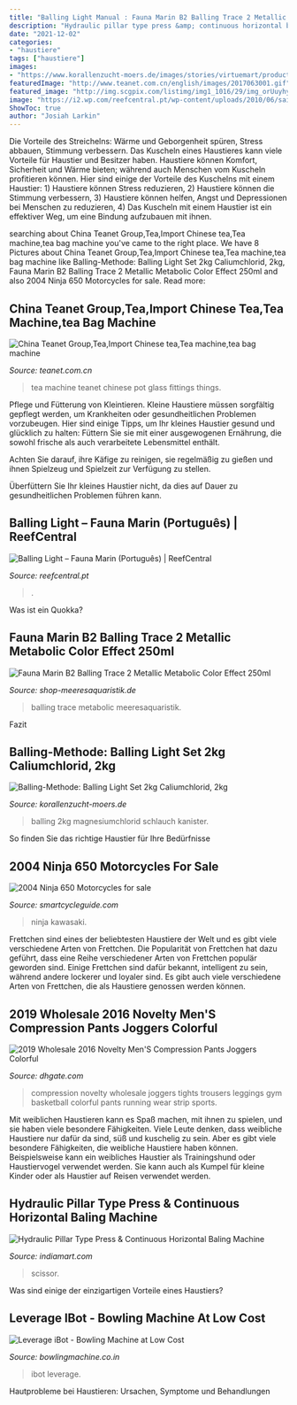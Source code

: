 ```yaml
---
title: "Balling Light Manual : Fauna Marin B2 Balling Trace 2 Metallic Metabolic Color Effect 250ml"
description: "Hydraulic pillar type press &amp; continuous horizontal baling machine"
date: "2021-12-02"
categories:
- "haustiere"
tags: ["haustiere"]
images:
- "https://www.korallenzucht-moers.de/images/stories/virtuemart/product/set1.png"
featuredImage: "http://www.teanet.com.cn/english/images/2017063001.gif"
featured_image: "http://img.scgpix.com/listimg/img1_1016/29/img_orUuyhyRcor6rVo.jpg"
image: "https://i2.wp.com/reefcentral.pt/wp-content/uploads/2010/06/sais-balling.jpg"
ShowToc: true
author: "Josiah Larkin"
---
```



Die Vorteile des Streichelns: Wärme und Geborgenheit spüren, Stress abbauen, Stimmung verbessern.
Das Kuscheln eines Haustieres kann viele Vorteile für Haustier und Besitzer haben. Haustiere können Komfort, Sicherheit und Wärme bieten; während auch Menschen vom Kuscheln profitieren können. Hier sind einige der Vorteile des Kuschelns mit einem Haustier: 1) Haustiere können Stress reduzieren, 2) Haustiere können die Stimmung verbessern, 3) Haustiere können helfen, Angst und Depressionen bei Menschen zu reduzieren, 4) Das Kuscheln mit einem Haustier ist ein effektiver Weg, um eine Bindung aufzubauen mit ihnen.

	

		
searching about China Teanet Group,Tea,Import Chinese tea,Tea machine,tea bag machine you've came to the right place. We have 8 Pictures about China Teanet Group,Tea,Import Chinese tea,Tea machine,tea bag machine like Balling-Methode: Balling Light Set 2kg Caliumchlorid, 2kg, Fauna Marin B2 Balling Trace 2 Metallic Metabolic Color Effect 250ml and also 2004 Ninja 650 Motorcycles for sale. Read more:
		
    
## China Teanet Group,Tea,Import Chinese Tea,Tea Machine,tea Bag Machine

<img loading=lazy src="http://www.teanet.com.cn/english/images/2017063001.gif" onerror="this.onerror=null;this.src='https://tse2.mm.bing.net/th?id=OIP.7clUwVoSVSNh4xtQDuv1GgAAAA&amp;pid=15.1';" alt="China Teanet Group,Tea,Import Chinese tea,Tea machine,tea bag machine">

_Source: teanet.com.cn_

>tea machine teanet chinese pot glass fittings things. 

	

Pflege und Fütterung von Kleintieren.
Kleine Haustiere müssen sorgfältig gepflegt werden, um Krankheiten oder gesundheitlichen Problemen vorzubeugen. Hier sind einige Tipps, um Ihr kleines Haustier gesund und glücklich zu halten:
Füttern Sie sie mit einer ausgewogenen Ernährung, die sowohl frische als auch verarbeitete Lebensmittel enthält.

Achten Sie darauf, ihre Käfige zu reinigen, sie regelmäßig zu gießen und ihnen Spielzeug und Spielzeit zur Verfügung zu stellen.

Überfüttern Sie Ihr kleines Haustier nicht, da dies auf Dauer zu gesundheitlichen Problemen führen kann.

    
## Balling Light – Fauna Marin (Português) | ReefCentral

<img loading=lazy src="https://i2.wp.com/reefcentral.pt/wp-content/uploads/2010/06/sais-balling.jpg" onerror="this.onerror=null;this.src='https://tse1.mm.bing.net/th?id=OIP.6bP9FSoqounxw3wRuOvkywHaD3&amp;pid=15.1';" alt="Balling Light – Fauna Marin (Português) | ReefCentral">

_Source: reefcentral.pt_

>. 

	

Was ist ein Quokka?

    
## Fauna Marin B2 Balling Trace 2 Metallic Metabolic Color Effect 250ml

<img loading=lazy src="https://www.shop-meeresaquaristik.de/images/product_images/popup_images/1763_0.jpg" onerror="this.onerror=null;this.src='https://tse4.mm.bing.net/th?id=OIP.sT7hmqzrBHX0Yc4_luJ--AHaHa&amp;pid=15.1';" alt="Fauna Marin B2 Balling Trace 2 Metallic Metabolic Color Effect 250ml">

_Source: shop-meeresaquaristik.de_

>balling trace metabolic meeresaquaristik. 

	

Fazit

    
## Balling-Methode: Balling Light Set 2kg Caliumchlorid, 2kg

<img loading=lazy src="https://www.korallenzucht-moers.de/images/stories/virtuemart/product/set1.png" onerror="this.onerror=null;this.src='https://tse4.mm.bing.net/th?id=OIP.xHDnVtlfgDF6PBbmXN1vmgHaHa&amp;pid=15.1';" alt="Balling-Methode: Balling Light Set 2kg Caliumchlorid, 2kg">

_Source: korallenzucht-moers.de_

>balling 2kg magnesiumchlorid schlauch kanister. 

	

So finden Sie das richtige Haustier für Ihre Bedürfnisse

    
## 2004 Ninja 650 Motorcycles For Sale

<img loading=lazy src="http://img.scgpix.com/listimg/img1_1016/29/img_orUuyhyRcor6rVo.jpg" onerror="this.onerror=null;this.src='https://tse3.mm.bing.net/th?id=OIP.-qGObkbjeVsZITaBeLkiOgHaFj&amp;pid=15.1';" alt="2004 Ninja 650 Motorcycles for sale">

_Source: smartcycleguide.com_

>ninja kawasaki. 

	

Frettchen sind eines der beliebtesten Haustiere der Welt und es gibt viele verschiedene Arten von Frettchen.
Die Popularität von Frettchen hat dazu geführt, dass eine Reihe verschiedener Arten von Frettchen populär geworden sind. Einige Frettchen sind dafür bekannt, intelligent zu sein, während andere lockerer und loyaler sind. Es gibt auch viele verschiedene Arten von Frettchen, die als Haustiere genossen werden können.

    
## 2019 Wholesale 2016 Novelty Men&#039;S Compression Pants Joggers Colorful

<img loading=lazy src="http://g01.a.alicdn.com/kf/HTB1m1aSLXXXXXXoXpXXq6xXFXXXt/223243230/HTB1m1aSLXXXXXXoXpXXq6xXFXXXt.jpg" onerror="this.onerror=null;this.src='https://tse1.mm.bing.net/th?id=OIP.lAFGAP0Sj9SuVnIIwdOCUwDDE_&amp;pid=15.1';" alt="2019 Wholesale 2016 Novelty Men&#039;S Compression Pants Joggers Colorful">

_Source: dhgate.com_

>compression novelty wholesale joggers tights trousers leggings gym basketball colorful pants running wear strip sports. 

	

Mit weiblichen Haustieren kann es Spaß machen, mit ihnen zu spielen, und sie haben viele besondere Fähigkeiten.
Viele Leute denken, dass weibliche Haustiere nur dafür da sind, süß und kuschelig zu sein. Aber es gibt viele besondere Fähigkeiten, die weibliche Haustiere haben können. Beispielsweise kann ein weibliches Haustier als Trainingshund oder Haustiervogel verwendet werden. Sie kann auch als Kumpel für kleine Kinder oder als Haustier auf Reisen verwendet werden.

    
## Hydraulic Pillar Type Press &amp; Continuous Horizontal Baling Machine

<img loading=lazy src="https://5.imimg.com/data5/MM/HB/DS/ANDROID-23428575/product-jpeg-250x250.jpg" onerror="this.onerror=null;this.src='https://tse3.mm.bing.net/th?id=OIP.FzuoEiUFKy-b0ZKmePe9qAAAAA&amp;pid=15.1';" alt="Hydraulic Pillar Type Press &amp; Continuous Horizontal Baling Machine">

_Source: indiamart.com_

>scissor. 

	

Was sind einige der einzigartigen Vorteile eines Haustiers?

    
## Leverage IBot - Bowling Machine At Low Cost

<img loading=lazy src="https://bowlingmachine.co.in/assets/images/Products/Machines/ibot-bowling-machine-1.jpg" onerror="this.onerror=null;this.src='https://tse3.mm.bing.net/th?id=OIP.ZbbJCtHHNS4rLhN532ATOgAAAA&amp;pid=15.1';" alt="Leverage iBot - Bowling Machine at Low Cost">

_Source: bowlingmachine.co.in_

>ibot leverage. 

	

Hautprobleme bei Haustieren: Ursachen, Symptome und Behandlungen

